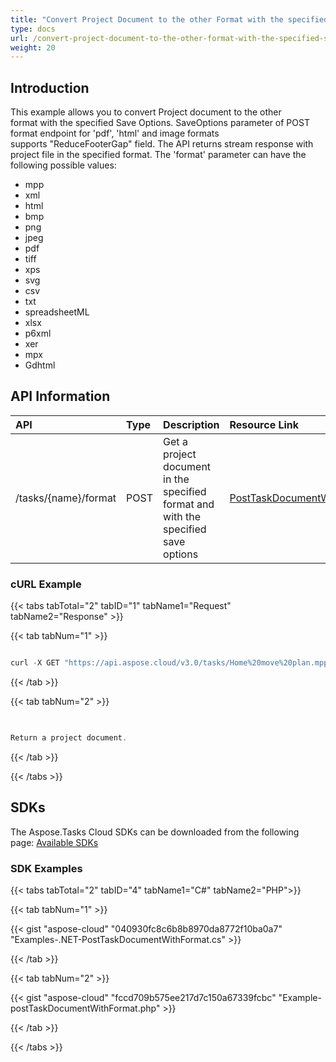```yaml
---
title: "Convert Project Document to the other Format with the specified Save Options"
type: docs
url: /convert-project-document-to-the-other-format-with-the-specified-save-options/
weight: 20
---
```


## **Introduction**
This example allows you to convert Project document to the other format with the specified Save Options. SaveOptions parameter of POST format endpoint for 'pdf', 'html' and image formats supports "ReduceFooterGap" field. The API returns stream response with project file in the specified format. The 'format' parameter can have the following possible values: 

- mpp
- xml
- html
- bmp
- png
- jpeg
- pdf
- tiff
- xps
- svg
- csv
- txt
- spreadsheetML
- xlsx
- p6xml
- xer
- mpx
- Gdhtml
## **API Information**

|**API**|**Type**|**Description**|**Resource Link**|
| :- | :- | :- | :- |
|/tasks/{name}/format|POST|Get a project document in the specified format and with the specified save options|[PostTaskDocumentWithFormat](https://apireference.aspose.cloud/tasks/#/TasksDocument/PostTaskDocumentWithFormat)|
### **cURL Example**
{{< tabs tabTotal="2" tabID="1" tabName1="Request" tabName2="Response" >}}

{{< tab tabNum="1" >}}

```java

curl -X GET "https://api.aspose.cloud/v3.0/tasks/Home%20move%20plan.mpp/format?format=csv&returnAsZipArchive=false" -H "accept: multipart/form-data" -H "x-aspose-client: Containerize.Swagger" -d '{ "TextDelimiter":"Comma", "IncludeHeaders":false, "NonExistingTestProperty":false, "View":{ "Columns":             [{"Type":"GanttChartColumn","Name":"TestColumn1","Property":"Name","Width":120},{"Type":"GanttChartColumn","Name":"TestColumn2","Property":"Duration","Width":120}]}}'

```

{{< /tab >}}

{{< tab tabNum="2" >}}

```java

	
Return a project document.

```

{{< /tab >}}

{{< /tabs >}}
## **SDKs**
The Aspose.Tasks Cloud SDKs can be downloaded from the following page: [Available SDKs](/tasks/available-sdks/)
### **SDK Examples**
{{< tabs tabTotal="2" tabID="4" tabName1="C#" tabName2="PHP">}}

{{< tab tabNum="1" >}}

{{< gist "aspose-cloud" "040930fc8c6b8b8970da8772f10ba0a7" "Examples-.NET-PostTaskDocumentWithFormat.cs" >}}

{{< /tab >}}

{{< tab tabNum="2" >}}

{{< gist "aspose-cloud" "fccd709b575ee217d7c150a67339fcbc" "Example-postTaskDocumentWithFormat.php" >}}

{{< /tab >}}

{{< /tabs >}}
